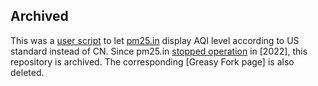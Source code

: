 ## Archived

This was a [user script] to let [pm25.in] display AQI level according to US standard instead of CN.
Since pm25.in [stopped operation] in [2022], this repository is archived.
The corresponding [Greasy Fork page] is also deleted.

[user script]: https://greasyfork.org/en/scripts/7168-pm25-in-us-std
[pm25.in]: http://archive.today/2015.07.11-010913/http://www.pm25.in/ "archive.today snapshot in 2015"
[stopped operation]: http://archive.today/2024.01.20-052944/http://www.pm25.in/ "archive.today snapshot of pm25.in announcement"